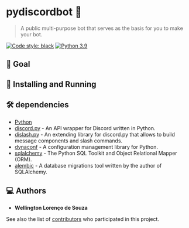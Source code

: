 # pydiscordbot 🤖
> A public multi-purpose bot that serves as the basis for you to make your bot.  

[![Code style: black](https://img.shields.io/badge/code%20style-black-000000.svg)](https://github.com/psf/black)
[![Python 3.9](https://img.shields.io/badge/python-_>=_3.9-blue.svg)](https://www.python.org/downloads/release/python-390/)

## :dart: Goal

## :construction_worker: Installing and Running

## 🛠️ dependencies
* [Python](https://www.python.org)
* [discord.py](https://discordpy.readthedocs.io/en/latest/) - An API wrapper for Discord written in Python.
* [dislash.py](https://dislashpy.readthedocs.io/en/latest/) - An extending library for discord.py that allows to build message components and slash commands.
* [dynaconf](https://www.dynaconf.com) - A configuration management library for Python.
* [sqlalchemy](https://www.sqlalchemy.org) - The Python SQL Toolkit and Object Relational Mapper (ORM).
* [alembic](https://alembic.sqlalchemy.org/en/latest/) -  A database migrations tool written by the author of SQLAlchemy.

## 💻 Authors

* **Wellington Lorenço de Souza**

See also the list of [contributors](https://github.com/wlsouza/pydiscordbot/graphs/contributors) who participated in this project.

